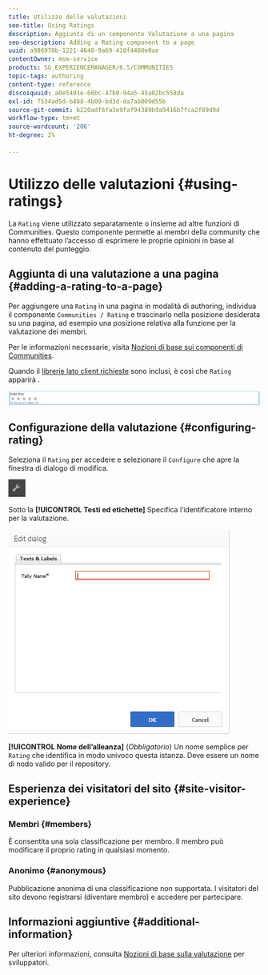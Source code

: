 ```yaml
---
title: Utilizzo delle valutazioni
seo-title: Using Ratings
description: Aggiunta di un componente Valutazione a una pagina
seo-description: Adding a Rating component to a page
uuid: a986970b-1221-4648-9a69-410f4480e0ae
contentOwner: msm-service
products: SG_EXPERIENCEMANAGER/6.5/COMMUNITIES
topic-tags: authoring
content-type: reference
discoiquuid: a0e5491e-66bc-47b0-94a5-45a02bc558da
exl-id: 7534ad5d-b408-4b09-bd3d-da7ab009d55b
source-git-commit: b220adf6fa3e9faf94389b9a9416b7fca2f89d9d
workflow-type: tm+mt
source-wordcount: '206'
ht-degree: 2%

---
```


# Utilizzo delle valutazioni {#using-ratings}

La `Rating` viene utilizzato separatamente o insieme ad altre funzioni di Communities. Questo componente permette ai membri della community che hanno effettuato l’accesso di esprimere le proprie opinioni in base al contenuto del punteggio.

## Aggiunta di una valutazione a una pagina {#adding-a-rating-to-a-page}

Per aggiungere una `Rating` in una pagina in modalità di authoring, individua il componente `Communities / Rating` e trascinarlo nella posizione desiderata su una pagina, ad esempio una posizione relativa alla funzione per la valutazione dei membri.

Per le informazioni necessarie, visita [Nozioni di base sui componenti di Communities](basics.md).

Quando il [librerie lato client richieste](rating-basics.md#essentials-for-client-side) sono inclusi, è così che `Rating` apparirà .

![valutazione](assets/rating.png)

## Configurazione della valutazione {#configuring-rating}

Seleziona il `Rating` per accedere e selezionare il `Configure` che apre la finestra di dialogo di modifica.

![configure-new](assets/configure-new.png)

Sotto la **[!UICONTROL Testi ed etichette]** Specifica l’identificatore interno per la valutazione.

![nome](assets/tallyname.png)

**[!UICONTROL Nome dell’alleanza]**
(*Obbligatorio*) Un nome semplice per `Rating` che identifica in modo univoco questa istanza. Deve essere un nome di nodo valido per il repository.

## Esperienza dei visitatori del sito {#site-visitor-experience}

### Membri {#members}

È consentita una sola classificazione per membro. Il membro può modificare il proprio rating in qualsiasi momento.

### Anonimo {#anonymous}

Pubblicazione anonima di una classificazione non supportata. I visitatori del sito devono registrarsi (diventare membro) e accedere per partecipare.

## Informazioni aggiuntive {#additional-information}

Per ulteriori informazioni, consulta [Nozioni di base sulla valutazione](rating-basics.md) per sviluppatori.
